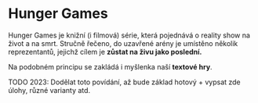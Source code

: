 # Hunger Games

Hunger Games je knižní (i filmová) série, která pojednává o reality show na život a na smrt.
Stručně řečeno, do uzavřené arény je umístěno několik reprezentantů, jejichž cílem je **zůstat na živu jako poslední.**

Na podobném principu se zakládá i myšlenka naší **textové hry**.



TODO 2023: Dodělat toto povídání, až bude základ hotový + vypsat zde úlohy, různé varianty atd.
